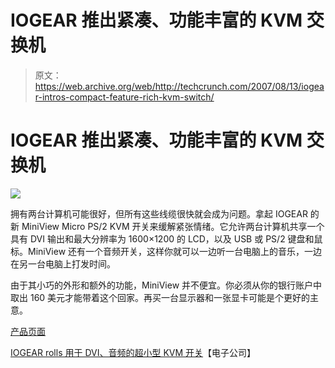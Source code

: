# IOGEAR 推出紧凑、功能丰富的 KVM 交换机

> 原文：<https://web.archive.org/web/http://techcrunch.com/2007/08/13/iogear-intros-compact-feature-rich-kvm-switch/>

# IOGEAR 推出紧凑、功能丰富的 KVM 交换机

![](img/3b21fafb88bc75b06a3802b8f97f3ba2.png)

拥有两台计算机可能很好，但所有这些线缆很快就会成为问题。拿起 IOGEAR 的新 MiniView Micro PS/2 KVM 开关来缓解紧张情绪。它允许两台计算机共享一个具有 DVI 输出和最大分辨率为 1600×1200 的 LCD，以及 USB 或 PS/2 键盘和鼠标。MiniView 还有一个音频开关，这样你就可以一边听一台电脑上的音乐，一边在另一台电脑上打发时间。

由于其小巧的外形和额外的功能，MiniView 并不便宜。你必须从你的银行账户中取出 160 美元才能带着这个回家。再买一台显示器和一张显卡可能是个更好的主意。

[产品页面](https://web.archive.org/web/20210116034148/http://www.iogear.com/main.php?loc=product&Item=GCS92)

[IOGEAR rolls 用于 DVI、音频的超小型 KVM 开关](https://web.archive.org/web/20210116034148/http://www.electronista.com/articles/07/08/13/iogear.miniview.micro.ps2/)【电子公司】